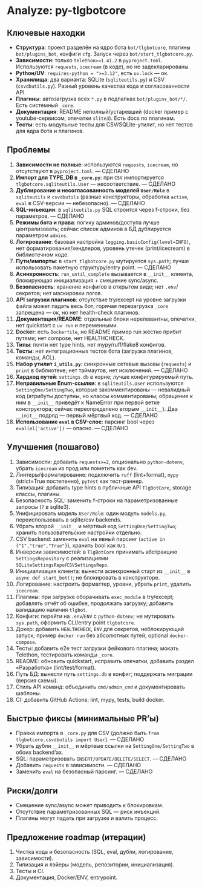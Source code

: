 # Analyze: py-tlgbotcore

## Ключевые находки
- **Структура**: проект разделён на ядро бота `bot/tlgbotcore`, плагины `bot/plugins_bot`, конфиги `cfg`. Запуск через `bot/start_tlgbotcore.py`.
- **Зависимости**: только `telethon>=1.41.2` в `pyproject.toml`. Используются `requests`, `icecream` (в коде), но не задекларированы.
- **Pythон/UV**: `requires-python = ">=3.12"`, есть `uv.lock` — ок.
- **Хранилища**: два варианта: SQLite (`sqliteutils.py`) и CSV (`csvdbutils.py`). Разный уровень качества кода и согласованности API.
- **Плагины**: автозагрузка всех `*.py` в подпапках `bot/plugins_bot/*/`. Есть системный `_core`.
- **Документация**: README неполный/устаревший (docker пример с youtube-сервисом, опечатки `slite3`). Есть docs по плагинам.
- **Тесты**: есть модульные тесты для CSV/SQLite-утилит, но нет тестов для ядра бота и плагинов.

## Проблемы
1. **Зависимости не полные**: используются `requests`, `icecream`, но отсутствуют в `pyproject.toml`. — СДЕЛАНО
2. **Импорт для TYPE_DB в `_core.py`**: при `CSV` импортируется `tlgbotcore.sqliteutils.User` — несоответствие. — СДЕЛАНО
3. **Дублирование и несогласованность моделей `User/Role`** в `sqliteutils` и `csvdbutils` (разные конструкторы, обработка `active`, `eval` в CSV-версии — небезопасно). — СДЕЛАНО
4. **SQL-инъекции**: в `sqliteutils.py` SQL строится через f-строки, без параметров. — СДЕЛАНО
5. **Режимы бота и права**: логику админов/доступа лучше централизовать; сейчас список админов в БД дублируется параметром `admins`.
6. **Логирование**: базовая настройка `logging.basicConfig(level=INFO)`, нет форматирования/хендлеров, уровень утечек (print/icecream) в библиотечном коде.
7. **Пути/импорты**: в `start_tlgbotcore.py` мутируется `sys.path`; лучше использовать пакетную структуру/entry point. — СДЕЛАНО
8. **Асинхронность**: `run_until_complete` вызывается в `__init__` клиента, блокирующая инициализация + смешение sync/async.
9. **Безопасность**: хранение конфигов в открытом виде; нет `.env`/секретов; нет маскировки логов.
10. **API загрузки плагинов**: отсутствие try/except на уровне загрузки файла может падать весь бот; горячая перезагрузка `_core` запрещена — ок, но нет health-check плагинов.
11. **Документация/README**: отдельные блоки нерелевантны, опечатки, нет quickstart с `uv run` и переменными.
12. **Docker**: есть `Dockerfile`, но README пример run жёстко прибит путями; нет compose, нет HEALTHCHECK.
13. **Типы**: почти нет type hints, нет mypy/ruff/flake8 конфигов.
14. **Тесты**: нет интеграционных тестов бота (загрузка плагинов, команды, ACL).
15. **Набор утилит `i_utils.py`**: синхронные сетевые вызовы (`requests`) и `print` в библиотеке; нет таймаутов, нет исключений. — СДЕЛАНО
16. **Хардкод путей**: `settings.db` в корне; лучше конфигурируемый путь.
17. **Неправильные Enum-ссылки**: в `sqliteutils.User` используются `SettingOne/SettingTwo`, которые закомментированы — невалидный код (атрибуты доступны, но классы комментированы; обращение к ним в `__init__` приведёт к NameError при первой ветке конструктора; сейчас переопределено вторым `__init__`). Два `__init__` подряд — первый мёртвый код. — СДЕЛАНО
18. **Использование `eval` в CSV-слое**: парсинг bool через `eval(el['active'])` — опасно. — СДЕЛАНО

## Улучшения (пошагово)
1. Зависимости: добавить `requests>=2`, опционально `python-dotenv`, убрать `icecream` из прод или пометить как dev.
2. Линтеры/форматирование: подключить `ruff` (lint+format), `mypy` (strict=True постепенно), `pytest` как тест-раннер.
3. Типизация: добавить type hints в публичные API `TlgBotCore`, storage классы, плагины.
4. Безопасность SQL: заменить f-строки на параметризованные запросы (`?` в sqlite3).
5. Унифицировать модель `User/Role`: один модуль `models.py`, переиспользовать в sqlite/csv backends.
6. Убрать второй `__init__` и мёртвый код `SettingOne/SettingTwo`; хранить пользовательские настройки отдельно.
7. CSV backend: заменить `eval` на явный парсинг (`active in {"1","true","True"}`), хранить bool как `0/1`.
8. Инверсии зависимостей: в `TlgBotCore` принимать абстракцию `SettingsRepository` с реализациями `SQLiteSettingsRepo`/`CSVSettingsRepo`.
9. Инициализация клиента: вынести асинхронный старт из `__init__` в `async def start_bot()`; не блокировать в конструкторе.
10. Логирование: настроить форматтер, уровни, убрать `print`, удалить `icecream`.
11. Плагины: при загрузке оборачивать `exec_module` в try/except; добавлять отчёт об ошибке, продолжать загрузку; добавить валидацию наличия `tlgbot`.
12. Конфиги: перейти на `.env`/`ENV` с `python-dotenv`; не мутировать `sys.path`, оформить CLI/entry point `tlgbotcore`.
13. Докер: добавить `HEALTHCHECK`, `ENV` для секретов, неблокирующий запуск; пример `docker run` без абсолютных путей; optional `docker-compose`.
14. Тесты: добавить e2e тест загрузки фейкового плагина; мокать Telethon, тестировать команды `_core`.
15. README: обновить quickstart, исправить опечатки, добавить раздел «Разработка» (lint/test/format).
16. Путь БД: вынести путь `settings.db` в конфиг; поддержать миграции (версия схемы).
17. Стиль API команд: объединить `cmd/admin_cmd` и документировать шаблоны.
18. CI: добавить GitHub Actions: lint, mypy, tests, build docker.

## Быстрые фиксы (минимальные PR’ы)
- Правка импорта в `_core.py` для CSV (должно быть `from tlgbotcore.csvdbutils import User`). — СДЕЛАНО
- Убрать дубли `__init__` и мёртвые ссылки на `SettingOne/SettingTwo` в обоих backend’ах.
- SQL: параметризовать `INSERT/UPDATE/DELETE/SELECT`. — СДЕЛАНО
- Добавить `requests` в зависимости. — СДЕЛАНО
- Заменить `eval` на безопасный парсинг. — СДЕЛАНО

## Риски/долги
- Смешение sync/async может приводить к блокировкам.
- Отсутствие параметризованных SQL — риск инъекций.
- Плагины могут падать при загрузке и валить процесс.

## Предложение roadmap (итерации)
1) Чистка кода и безопасность (SQL, eval, дубли, логирование, зависимости).
2) Типизация и лэйеры (модель, репозитории, инициализация).
3) Тесты и CI.
4) Документация, Docker/ENV, entrypoint.

